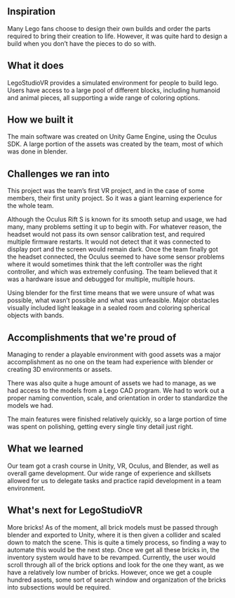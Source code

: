 ## Inspiration
Many Lego fans choose to design their own builds and order the parts required to bring their creation to life. However, it was quite hard to design a build when you don’t have the pieces to do so with.

## What it does
LegoStudioVR provides a simulated environment for people to build lego. Users have access to a large pool of different blocks, including humanoid and animal pieces, all supporting a wide range of coloring options.

## How we built it
The main software was created on Unity Game Engine, using the Oculus SDK. A large portion of the assets was created by the team, most of which was done in blender.

## Challenges we ran into
This project was the team’s first VR project, and in the case of some members, their first unity project. So it was a giant learning experience for the whole team.

Although the Oculus Rift S is known for its smooth setup and usage, we had many, many problems setting it up to begin with. For whatever reason, the headset would not pass its own sensor calibration test, and required multiple firmware restarts. It would not detect that it was connected to display port and the screen would remain dark. Once the team finally got the headset connected, the Oculus seemed to have some sensor problems where it would sometimes think that the left controller was the right controller, and which was extremely confusing. The team believed that it was a hardware issue and debugged for multiple, multiple hours.

Using blender for the first time means that we were unsure of what was possible, what wasn’t possible and what was unfeasible. Major obstacles visually included light leakage in a sealed room and coloring spherical objects with bands.

## Accomplishments that we're proud of
Managing to render a playable environment with good assets was a major accomplishment as no one on the team had experience with blender or creating 3D environments or assets.

There was also quite a huge amount of assets we had to manage, as we had access to the models from a Lego CAD program. We had to work out a proper naming convention, scale, and orientation in order to standardize the models we had.

The main features were finished relatively quickly, so a large portion of time was spent on polishing, getting every single tiny detail just right.

## What we learned
Our team got a crash course in Unity, VR, Oculus, and Blender, as well as overall game development. Our wide range of experience and skillsets allowed for us to delegate tasks and practice rapid development in a team environment.

## What's next for LegoStudioVR
More bricks! As of the moment, all brick models must be passed through blender and exported to Unity, where it is then given a collider and scaled down to match the scene. This is quite a timely process, so finding a way to automate this would be the next step. Once we get all these bricks in, the inventory system would have to be revamped. Currently, the user would scroll through all of the brick options and look for the one they want, as we have a relatively low number of bricks. However, once we get a couple hundred assets, some sort of search window and organization of the bricks into subsections would be required.

